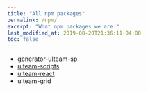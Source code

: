```yaml
---
title: "All npm packages"
permalink: /npm/
excerpt: "What npm packages we are."
last_modified_at: 2019-08-20T21:36:11-04:00
toc: false
---
```


- generator-ulteam-sp
- [ulteam-scripts](/npm/ulteam-scripts/about/)
- [ulteam-react](/npm/ulteam-react/about/)
- ulteam-grid